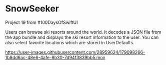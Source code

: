 # SnowSeeker
Project 19 from #100DaysOfSwiftUI

Users can browse ski resorts around the world. It decodes a JSON file from the app bundle and displays the ski resort information to the user. You can also select favorite locations which are stored in UserDefaults.

https://user-images.githubusercontent.com/28959624/179098266-1b8dd6ac-48e6-4afe-8b30-7d94f3839bb5.mov

